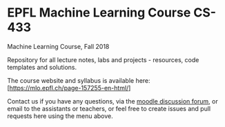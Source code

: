 # EPFL Machine Learning Course CS-433
Machine Learning Course, Fall 2018

Repository for all lecture notes, labs and projects - resources, code templates and solutions.

The course website and syllabus is available here: [https://mlo.epfl.ch/page-157255-en-html/]

Contact us if you have any questions, via the [moodle discussion forum](https://moodle.epfl.ch/course/view.php?id=14221), or email to the assistants or teachers, or feel free to create issues and pull requests here using the menu above.
